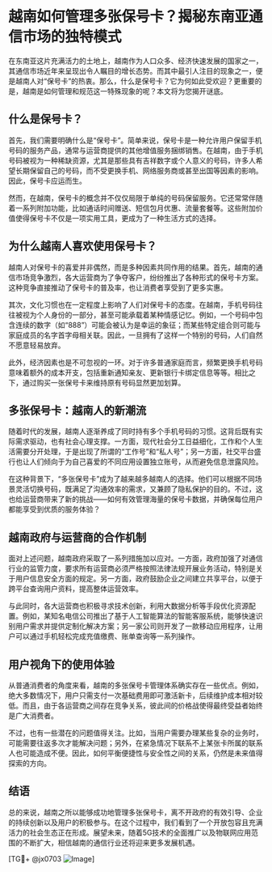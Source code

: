 # 越南如何管理多张保号卡？揭秘东南亚通信市场的独特模式

在东南亚这片充满活力的土地上，越南作为人口众多、经济快速发展的国家之一，其通信市场近年来呈现出令人瞩目的增长态势。而其中最引人注目的现象之一，便是越南人对“保号卡”的热衷。那么，什么是保号卡？它为何如此受欢迎？更重要的是，越南是如何管理和规范这一特殊现象的呢？本文将为您揭开谜底。

## 什么是保号卡？

首先，我们需要明确什么是“保号卡”。简单来说，保号卡是一种允许用户保留手机号码的服务产品，通常与运营商提供的其他增值服务捆绑销售。在越南，由于手机号码被视为一种稀缺资源，尤其是那些具有吉祥数字或个人意义的号码，许多人希望长期保留自己的号码，而不受更换手机、网络服务商或甚至出国等因素的影响。因此，保号卡应运而生。

然而，在越南，保号卡的概念并不仅仅局限于单纯的号码保留服务。它还常常伴随着一系列附加功能，比如通话时间赠送、短信包月优惠、流量套餐等。这些附加价值使得保号卡不仅是一项实用工具，更成为了一种生活方式的选择。

## 为什么越南人喜欢使用保号卡？

越南人对保号卡的喜爱并非偶然，而是多种因素共同作用的结果。首先，越南的通信市场竞争激烈，各大运营商为了争夺客户，纷纷推出了各种形式的保号卡方案。这种竞争直接推动了保号卡的普及率，也让消费者享受到了更多实惠。

其次，文化习惯也在一定程度上影响了人们对保号卡的态度。在越南，手机号码往往被视为个人身份的一部分，甚至可能承载着某种情感记忆。例如，一个号码中包含连续的数字（如“888”）可能会被认为是幸运的象征；而某些特定组合则可能与家庭成员的名字首字母相关联。因此，一旦拥有了这样一个特别的号码，人们自然不愿意轻易放弃。

此外，经济因素也是不可忽视的一环。对于许多普通家庭而言，频繁更换手机号码意味着额外的成本开支，包括重新通知亲友、更新银行卡绑定信息等等。相比之下，通过购买一张保号卡来维持原有号码显然更加划算。

## 多张保号卡：越南人的新潮流

随着时代的发展，越南人逐渐养成了同时持有多个手机号码的习惯。这背后既有实际需求驱动，也有社会心理支撑。一方面，现代社会分工日益细化，工作和个人生活需要分开处理，于是出现了所谓的“工作号”和“私人号”；另一方面，社交平台盛行也让人们倾向于为自己喜爱的不同应用设置独立账号，从而避免信息泄露风险。

在这种背景下，“多张保号卡”成为了越来越多越南人的选择。他们可以根据不同场景灵活切换号码，既满足了沟通效率的需求，又兼顾了隐私保护的目的。不过，这也给运营商带来了新的挑战——如何有效管理海量的保号卡数据，并确保每位用户都能享受到优质的服务体验？

## 越南政府与运营商的合作机制

面对上述问题，越南政府采取了一系列措施加以应对。一方面，政府加强了对通信行业的监管力度，要求所有运营商必须严格按照法律法规开展业务活动，特别是关于用户信息安全方面的规定。另一方面，政府鼓励企业之间建立共享平台，以便于跨平台查询用户资料，提高整体运营效率。

与此同时，各大运营商也积极寻求技术创新，利用大数据分析等手段优化资源配置。例如，某知名电信公司推出了基于人工智能算法的智能客服系统，能够快速识别用户需求并提供定制化解决方案；另一家公司则开发了一款移动应用程序，让用户可以通过手机轻松完成充值缴费、账单查询等一系列操作。

## 用户视角下的使用体验

从普通消费者的角度来看，越南的多张保号卡管理体系确实存在一些优点。例如，绝大多数情况下，用户只需支付一次基础费用即可激活新卡，后续维护成本相对较低。而且，由于各运营商之间存在竞争关系，彼此间的价格战使得最终受益者始终是广大消费者。

不过，也有一些潜在的问题值得关注。比如，当用户需要办理某些复杂的业务时，可能需要往返多次才能解决问题；另外，在紧急情况下联系不上某张卡所属的联系人也可能造成不便。因此，如何平衡便捷性与安全性之间的关系，仍然是未来值得探索的方向。

## 结语

总的来说，越南之所以能够成功地管理多张保号卡，离不开政府的有效引导、企业的持续创新以及用户的积极参与。在这个过程中，我们看到了一个开放包容且充满活力的社会生态正在形成。展望未来，随着5G技术的全面推广以及物联网应用范围的不断扩大，相信越南的通信行业还将迎来更多发展机遇。

[TG💪+ @jx0703 ![Image](https://github.com/user-attachments/assets/dbca1d08-cadb-493c-b0ec-ad6f7a83f270)]